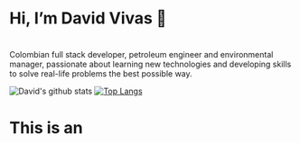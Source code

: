 
# Hi, I’m David Vivas 👋<h1>   
  
Colombian full stack developer, petroleum engineer and environmental manager, passionate about learning new technologies and developing skills to solve real-life problems the best possible way.

![David's github stats](https://github-readme-stats.vercel.app/api?username=Davidohiv7) [![Top Langs](https://github-readme-stats.vercel.app/api/top-langs/?username=Davidohiv7)](https://github.com/anuraghazra/github-readme-stats)
  


# This is an <h1> 

